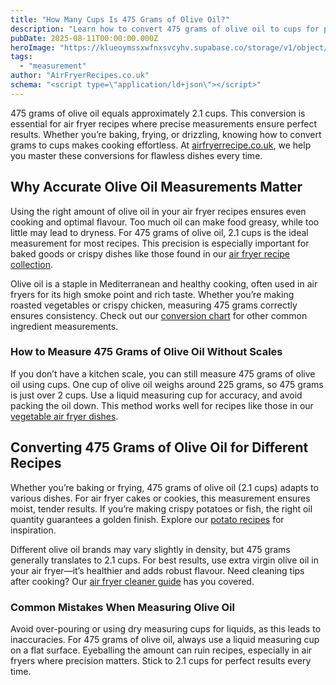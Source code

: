 ```yaml
---
title: "How Many Cups Is 475 Grams of Olive Oil?"
description: "Learn how to convert 475 grams of olive oil to cups for perfect air fryer recipes. Get accurate measurements in seconds!"
pubDate: 2025-08-11T00:00:00.000Z
heroImage: "https://klueoymssxwfnxsvcyhv.supabase.co/storage/v1/object/public/md/how-many-cups-is-475-grams-of-olive-oil-a3d77bde.webp"
tags:
  - "measurement"
author: "AirFryerRecipes.co.uk"
schema: "<script type=\"application/ld+json\"></script>"
---
```


<p>475 grams of olive oil equals approximately 2.1 cups. This conversion is essential for air fryer recipes where precise measurements ensure perfect results. Whether you’re baking, frying, or drizzling, knowing how to convert grams to cups makes cooking effortless. At <a href=https://www.airfryerrecipe.co.uk/>airfryerrecipe.co.uk</a>, we help you master these conversions for flawless dishes every time.</p>  

<h2>Why Accurate Olive Oil Measurements Matter</h2>  
<p>Using the right amount of olive oil in your air fryer recipes ensures even cooking and optimal flavour. Too much oil can make food greasy, while too little may lead to dryness. For 475 grams of olive oil, 2.1 cups is the ideal measurement for most recipes. This precision is especially important for baked goods or crispy dishes like those found in our <a href=https://www.airfryerrecipe.co.uk/recipes>air fryer recipe collection</a>.</p>  

<p>Olive oil is a staple in Mediterranean and healthy cooking, often used in air fryers for its high smoke point and rich taste. Whether you’re making roasted vegetables or crispy chicken, measuring 475 grams correctly ensures consistency. Check out our <a href=https://www.airfryerrecipe.co.uk/air-fryer-conversion-chart>conversion chart</a> for other common ingredient measurements.</p>  

<h3>How to Measure 475 Grams of Olive Oil Without Scales</h3>  
<p>If you don’t have a kitchen scale, you can still measure 475 grams of olive oil using cups. One cup of olive oil weighs around 225 grams, so 475 grams is just over 2 cups. Use a liquid measuring cup for accuracy, and avoid packing the oil down. This method works well for recipes like those in our <a href=https://www.airfryerrecipe.co.uk/recipe-category/vegetables>vegetable air fryer dishes</a>.</p>  

<h2>Converting 475 Grams of Olive Oil for Different Recipes</h2>  
<p>Whether you’re baking or frying, 475 grams of olive oil (2.1 cups) adapts to various dishes. For air fryer cakes or cookies, this measurement ensures moist, tender results. If you’re making crispy potatoes or fish, the right oil quantity guarantees a golden finish. Explore our <a href=https://www.airfryerrecipe.co.uk/recipe-category/potatoes>potato recipes</a> for inspiration.</p>  

<p>Different olive oil brands may vary slightly in density, but 475 grams generally translates to 2.1 cups. For best results, use extra virgin olive oil in your air fryer—it’s healthier and adds robust flavour. Need cleaning tips after cooking? Our <a href=https://www.airfryerrecipe.co.uk/air-fryer-cleaner>air fryer cleaner guide</a> has you covered.</p>  

<h3>Common Mistakes When Measuring Olive Oil</h3>  
<p>Avoid over-pouring or using dry measuring cups for liquids, as this leads to inaccuracies. For 475 grams of olive oil, always use a liquid measuring cup on a flat surface. Eyeballing the amount can ruin recipes, especially in air fryers where precision matters. Stick to 2.1 cups for perfect results every time.</p>
